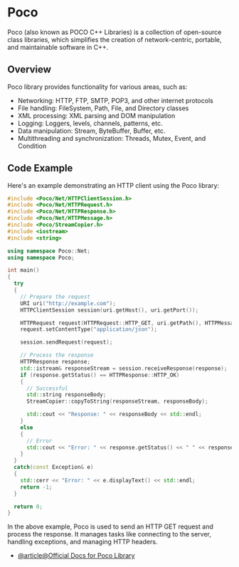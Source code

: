 # Poco

Poco (also known as POCO C++ Libraries) is a collection of open-source class libraries, which simplifies the creation of network-centric, portable, and maintainable software in C++. 

## Overview

Poco library provides functionality for various areas, such as:

- Networking: HTTP, FTP, SMTP, POP3, and other internet protocols
- File handling: FileSystem, Path, File, and Directory classes
- XML processing: XML parsing and DOM manipulation
- Logging: Loggers, levels, channels, patterns, etc.
- Data manipulation: Stream, ByteBuffer, Buffer, etc.
- Multithreading and synchronization: Threads, Mutex, Event, and Condition

## Code Example

Here's an example demonstrating an HTTP client using the Poco library:

```cpp
#include <Poco/Net/HTTPClientSession.h>
#include <Poco/Net/HTTPRequest.h>
#include <Poco/Net/HTTPResponse.h>
#include <Poco/Net/HTTPMessage.h>
#include <Poco/StreamCopier.h>
#include <iostream>
#include <string>

using namespace Poco::Net;
using namespace Poco;

int main()
{
  try
  {
    // Prepare the request
    URI uri("http://example.com");
    HTTPClientSession session(uri.getHost(), uri.getPort());

    HTTPRequest request(HTTPRequest::HTTP_GET, uri.getPath(), HTTPMessage::HTTP_1_1);
    request.setContentType("application/json");

    session.sendRequest(request);

    // Process the response
    HTTPResponse response;
    std::istream& responseStream = session.receiveResponse(response);
    if (response.getStatus() == HTTPResponse::HTTP_OK)
    {
      // Successful
      std::string responseBody;
      StreamCopier::copyToString(responseStream, responseBody);

      std::cout << "Response: " << responseBody << std::endl;
    }
    else
    {
      // Error
      std::cout << "Error: " << response.getStatus() << " " << response.getReason() << std::endl;
    }
  }
  catch(const Exception& e)
  {
    std::cerr << "Error: " << e.displayText() << std::endl;
    return -1;
  }

  return 0;
}
```

In the above example, Poco is used to send an HTTP GET request and process the response. It manages tasks like connecting to the server, handling exceptions, and managing HTTP headers.

- [@article@Official Docs for Poco Library](https://docs.pocoproject.org/)
